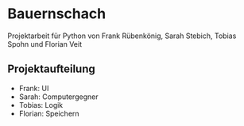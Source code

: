 # Bauernschach

Projektarbeit für Python von Frank Rübenkönig, Sarah Stebich, Tobias Spohn und Florian Veit

## Projektaufteilung

* Frank: UI
* Sarah: Computergegner
* Tobias: Logik
* Florian: Speichern
